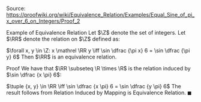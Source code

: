 # 

Source: https://proofwiki.org/wiki/Equivalence_Relation/Examples/Equal_Sine_of_pi_x_over_6_on_Integers/Proof_2

Example of Equivalence Relation
Let $\Z$ denote the set of integers.
Let $\RR$ denote the relation on $\Z$ defined as:

$\forall x, y \in \Z: x \mathrel \RR y \iff \sin \dfrac {\pi x} 6 = \sin \dfrac {\pi y} 6$
Then $\RR$ is an equivalence relation.


Proof
We have that $\RR \subseteq \R \times \R$ is the relation induced by $\sin \dfrac {x \pi} 6$:

$\tuple {x, y} \in \RR \iff \sin \dfrac {x \pi} 6 = \sin \dfrac {y \pi} 6$
The result follows from Relation Induced by Mapping is Equivalence Relation.
$\blacksquare$





